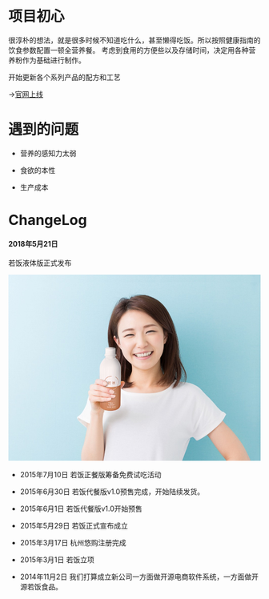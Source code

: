# 项目初心

很淳朴的想法，就是很多时候不知道吃什么，甚至懒得吃饭。所以按照健康指南的饮食参数配置一顿全营养餐。
考虑到食用的方便些以及存储时间，决定用各种营养粉作为基础进行制作。



开始更新各个系列产品的配方和工艺

->[官网上线](http://www.ruofan.me)


# 遇到的问题

- 营养的感知力太弱

- 食欲的本性

- 生产成本


# ChangeLog

#### 2018年5月21日
若饭液体版正式发布

![liquid pic](https://github.com/ruffood/ruffood/blob/master/img/rf31w-1.jpg)




- 2015年7月10日
若饭正餐版筹备免费试吃活动

- 2015年6月30日
若饭代餐版v1.0预售完成，开始陆续发货。

- 2015年6月1日
若饭代餐版v1.0开始预售

- 2015年5月29日
若饭正式宣布成立

- 2015年3月17日
杭州悠购注册完成

- 2015年3月1日
若饭立项


- 2014年11月2日
我们打算成立新公司一方面做开源电商软件系统，一方面做开源若饭食品。
